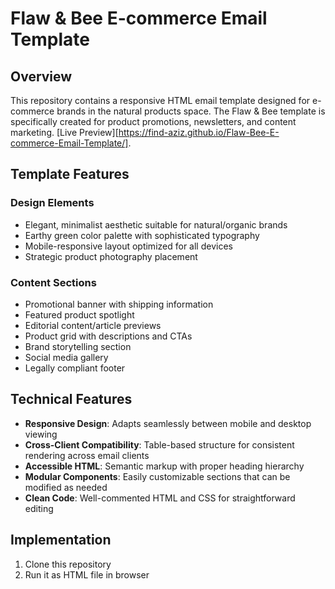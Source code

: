 # Flaw & Bee E-commerce Email Template

## Overview

This repository contains a responsive HTML email template designed for e-commerce brands in the natural products space. The Flaw & Bee template is specifically created for product promotions, newsletters, and content marketing.
[Live Preview][https://find-aziz.github.io/Flaw-Bee-E-commerce-Email-Template/].
## Template Features

### Design Elements
- Elegant, minimalist aesthetic suitable for natural/organic brands
- Earthy green color palette with sophisticated typography
- Mobile-responsive layout optimized for all devices
- Strategic product photography placement

### Content Sections
- Promotional banner with shipping information
- Featured product spotlight
- Editorial content/article previews
- Product grid with descriptions and CTAs
- Brand storytelling section
- Social media gallery
- Legally compliant footer

## Technical Features

- **Responsive Design**: Adapts seamlessly between mobile and desktop viewing
- **Cross-Client Compatibility**: Table-based structure for consistent rendering across email clients
- **Accessible HTML**: Semantic markup with proper heading hierarchy
- **Modular Components**: Easily customizable sections that can be modified as needed
- **Clean Code**: Well-commented HTML and CSS for straightforward editing

## Implementation

1. Clone this repository
2. Run it as HTML file in browser